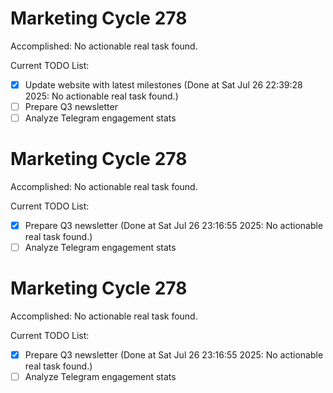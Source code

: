 # Marketing Cycle 278

Accomplished: No actionable real task found.

Current TODO List:

- [x] Update website with latest milestones  (Done at Sat Jul 26 22:39:28 2025: No actionable real task found.)
- [ ] Prepare Q3 newsletter
- [ ] Analyze Telegram engagement stats

# Marketing Cycle 278

Accomplished: No actionable real task found.

Current TODO List:

- [x] Prepare Q3 newsletter  (Done at Sat Jul 26 23:16:55 2025: No actionable real task found.)
- [ ] Analyze Telegram engagement stats

# Marketing Cycle 278

Accomplished: No actionable real task found.

Current TODO List:

- [x] Prepare Q3 newsletter  (Done at Sat Jul 26 23:16:55 2025: No actionable real task found.)
- [ ] Analyze Telegram engagement stats